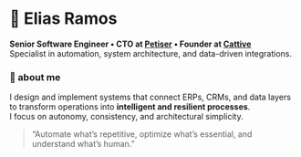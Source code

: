 # 👋 Elias Ramos

**Senior Software Engineer • CTO at [Petiser](https://petiser.com.br) • Founder at [Cattive](https://cattive.me)**  
Specialist in automation, system architecture, and data-driven integrations.

### 🧭 about me
I design and implement systems that connect ERPs, CRMs, and data layers to transform operations into **intelligent and resilient processes**.  
I focus on autonomy, consistency, and architectural simplicity.

> “Automate what’s repetitive, optimize what’s essential, and understand what’s human.”

